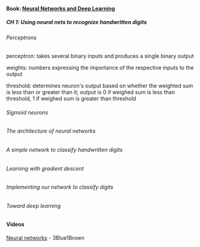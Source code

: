 
#### Book: [Neural Networks and Deep Learning](http://neuralnetworksanddeeplearning.com/index.html)

##### CH 1: Using neural nets to recognize handwritten digits

###### Perceptrons

perceptron: takes several binary inputs and produces a single binary output

weights: numbers expressing the importance of the respective inputs to the output

threshold: determines neuron's output based on whether the weighted sum is less than or greater than it; output is 0 if weighed sum is less than threshold, 1 if weighed sum is greater than threshold 

###### Sigmoid neurons

###### The architecture of neural networks

###### A simple network to classify handwritten digits

###### Learning with gradient descent

###### Implementing our network to classify digits

###### Toward deep learning

#### Videos

[Neural networks](https://www.youtube.com/playlist?list=PLZHQObOWTQDNU6R1_67000Dx_ZCJB-3pi) - 3Blue1Brown
